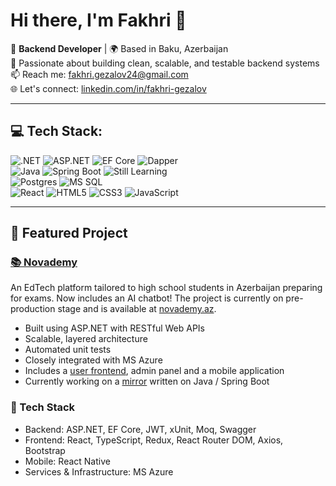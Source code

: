 # Hi there, I'm Fakhri 👋

🎯 **Backend Developer** | 🌍 Based in Baku, Azerbaijan<br/>
💬 Passionate about building clean, scalable, and testable backend systems<br/>
📫 Reach me: [fakhri.gezalov24@gmail.com](mailto:fakhri.gezalov24@gmail.com)<br/>
🌐 Let's connect: [linkedin.com/in/fakhri-gezalov](https://linkedin.com/in/fakhri-gezalov)

---

## 💻 Tech Stack:
![.NET](https://img.shields.io/badge/.NET-5C2D91?style=for-the-badge&logo=.net&logoColor=white) ![ASP.NET](https://img.shields.io/badge/ASP.NET-512BD4?style=for-the-badge) ![EF Core](https://img.shields.io/badge/EF%20Core-6C3483?style=for-the-badge) ![Dapper](https://img.shields.io/badge/Dapper-0082C9?style=for-the-badge&logoColor=white)<br/>
![Java](https://img.shields.io/badge/java-%23ED8B00.svg?style=for-the-badge&logo=openjdk&logoColor=white) ![Spring Boot](https://img.shields.io/badge/Spring%20Boot-6DB33F?style=for-the-badge&logo=springboot&logoColor=white) ![Still Learning](https://img.shields.io/badge/%28Still%20Learning%29-808080?style=for-the-badge)<br/>
![Postgres](https://img.shields.io/badge/postgres-%23316192.svg?style=for-the-badge&logo=postgresql&logoColor=white) ![MS SQL](https://img.shields.io/badge/MS%20SQL-CC2927?style=for-the-badge&logo=microsoft%20sql%20server&logoColor=white)<br/>
![React](https://img.shields.io/badge/react-%2320232a.svg?style=for-the-badge&logo=react&logoColor=%2361DAFB) ![HTML5](https://img.shields.io/badge/HTML5-E34F26?style=for-the-badge&logo=html5&logoColor=white) ![CSS3](https://img.shields.io/badge/CSS3-1572B6?style=for-the-badge&logo=css3&logoColor=white) ![JavaScript](https://img.shields.io/badge/javascript-%23323330.svg?style=for-the-badge&logo=javascript&logoColor=%23F7DF1E)

---

## 🚀 Featured Project

### [📚 Novademy](https://github.com/fakhri2406/Novademy.git)
An EdTech platform tailored to high school students in Azerbaijan preparing for exams. Now includes an AI chatbot! The project is currently on pre-production stage and is available at [novademy.az](https://novademy.az).

- Built using ASP.NET with RESTful Web APIs
- Scalable, layered architecture
- Automated unit tests
- Closely integrated with MS Azure
- Includes a [user frontend](https://github.com/fakhri2406/novademy-front.git), admin panel and a mobile application
- Currently working on a [mirror](https://github.com/fakhri2406/novademy-mirror.git) written on Java / Spring Boot

###  🔧 Tech Stack
- Backend: ASP.NET, EF Core, JWT, xUnit, Moq, Swagger
- Frontend: React, TypeScript, Redux, React Router DOM, Axios, Bootstrap
- Mobile: React Native
- Services & Infrastructure: MS Azure
